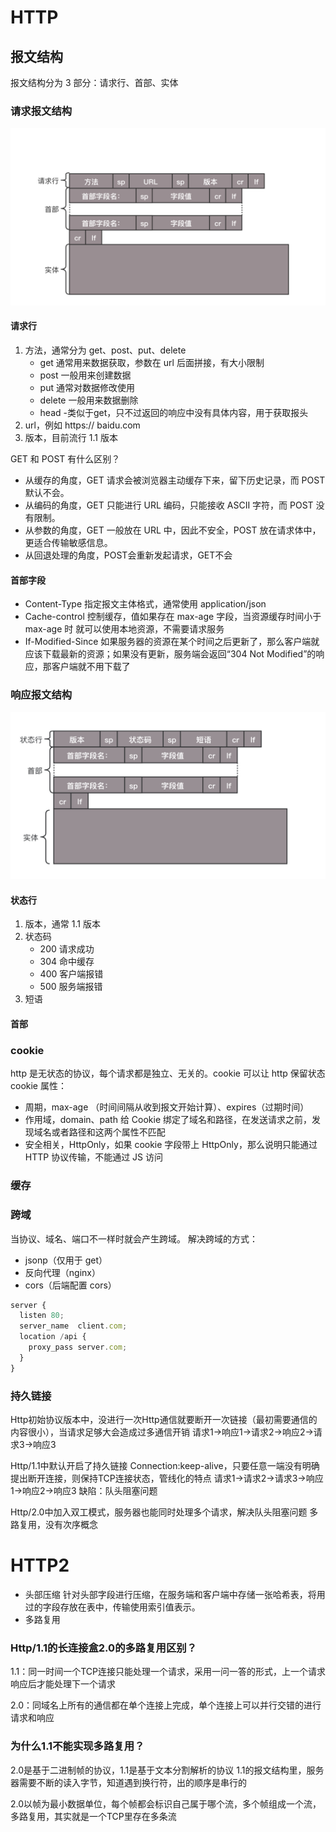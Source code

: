 # HTTP

## 报文结构

报文结构分为 3 部分：请求行、首部、实体

### 请求报文结构

![Alt](./req.webp)

#### 请求行

1. 方法，通常分为 get、post、put、delete
   - get 通常用来数据获取，参数在 url 后面拼接，有大小限制
   - post 一般用来创建数据
   - put 通常对数据修改使用
   - delete 一般用来数据删除
   - head -类似于get，只不过返回的响应中没有具体内容，用于获取报头
2. url，例如 https:// baidu.com
3. 版本，目前流行 1.1 版本

GET 和 POST 有什么区别？

- 从缓存的角度，GET 请求会被浏览器主动缓存下来，留下历史记录，而 POST 默认不会。
- 从编码的角度，GET 只能进行 URL 编码，只能接收 ASCII 字符，而 POST 没有限制。
- 从参数的角度，GET 一般放在 URL 中，因此不安全，POST 放在请求体中，更适合传输敏感信息。
- 从回退处理的角度，POST会重新发起请求，GET不会

#### 首部字段

- Content-Type 指定报文主体格式，通常使用 application/json
- Cache-control 控制缓存，值如果存在 max-age 字段，当资源缓存时间小于 max-age 时
  就可以使用本地资源，不需要请求服务
- If-Modified-Since 如果服务器的资源在某个时间之后更新了，那么客户端就应该下载最新的资源；如果没有更新，服务端会返回“304 Not Modified”的响应，那客户端就不用下载了

### 响应报文结构

![Alt](./res.webp)

#### 状态行

1. 版本，通常 1.1 版本
2. 状态码
   - 200 请求成功
   - 304 命中缓存
   - 400 客户端报错
   - 500 服务端报错
3. 短语

#### 首部

### cookie

http 是无状态的协议，每个请求都是独立、无关的。cookie 可以让 http 保留状态
cookie 属性：

- 周期，max-age （时间间隔从收到报文开始计算）、expires（过期时间）
- 作用域，domain、path 给 Cookie 绑定了域名和路径，在发送请求之前，发现域名或者路径和这两个属性不匹配
- 安全相关，HttpOnly，如果 cookie 字段带上 HttpOnly，那么说明只能通过 HTTP 协议传输，不能通过 JS 访问

### 缓存

### 跨域

当协议、域名、端口不一样时就会产生跨域。
解决跨域的方式：

- jsonp（仅用于 get）
- 反向代理（nginx）
- cors（后端配置 cors）

```js
server {
  listen 80;
  server_name  client.com;
  location /api {
    proxy_pass server.com;
  }
}
```

### 持久链接
Http初始协议版本中，没进行一次Http通信就要断开一次链接（最初需要通信的内容很小），当请求足够大会造成过多通信开销
请求1->响应1->请求2->响应2->请求3->响应3

Http/1.1中默认开启了持久链接 Connection:keep-alive，只要任意一端没有明确提出断开连接，则保持TCP连接状态，管线化的特点
请求1->请求2->请求3->响应1->响应2->响应3
缺陷：队头阻塞问题

Http/2.0中加入双工模式，服务器也能同时处理多个请求，解决队头阻塞问题
多路复用，没有次序概念

# HTTP2

- 头部压缩
  针对头部字段进行压缩，在服务端和客户端中存储一张哈希表，将用过的字段存放在表中，传输使用索引值表示。
- 多路复用

### Http/1.1的长连接盒2.0的多路复用区别？
1.1：同一时间一个TCP连接只能处理一个请求，采用一问一答的形式，上一个请求响应后才能处理下一个请求

2.0：同域名上所有的通信都在单个连接上完成，单个连接上可以并行交错的进行请求和响应

### 为什么1.1不能实现多路复用？
2.0是基于二进制帧的协议，1.1是基于文本分割解析的协议
1.1的报文结构里，服务器需要不断的读入字节，知道遇到换行符，出的顺序是串行的

2.0以帧为最小数据单位，每个帧都会标识自己属于哪个流，多个帧组成一个流，多路复用，其实就是一个TCP里存在多条流

<!-- 三元
https://mp.weixin.qq.com/s?__biz=MzU0MTU4OTU2MA==&mid=2247484035&idx=1&sn=f52a65396e66080bb77c311c67cc92c2&chksm=fb26ebd4cc5162c2da74bbf8ad8e3ddb94a5cc7755f93de8ba543bc0e61a857737c0bd24bcaf&scene=21#wechat_redirect -->
